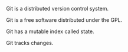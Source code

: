 Git is a distributed version control system.

Git is a free software distributed under the GPL.

Git has a mutable index called state.

Git tracks changes.